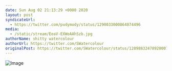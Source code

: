 ```yaml
---
date: Sun Aug 02 21:13:29 +0000 2020
layout: post
syndicateUrl:
  - https://twitter.com/pudymody/status/1290033000864874496
media:
  - /static/stream/EeaV-EXWoAAhSzb.jpg
authorName: shitty watercolour
authorUrl: https://twitter.com/SWatercolour
originalPost: https://twitter.com/SWatercolour/status/1289883247892000769
---
```



![Image](/static/stream/EeaV-EXWoAAhSzb.jpg)